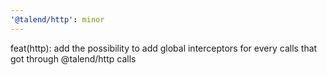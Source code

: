 ```yaml
---
'@talend/http': minor
---
```


feat(http): add the possibility to add global interceptors for every calls that got through @talend/http calls
